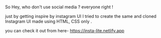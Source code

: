 So Hey, who don't use social media ?  everyone right !

just by getting inspire by instagram UI I tried to create the same  and cloned Instagram UI made using HTML, CSS only .

you can check it out from here- https://insta-lite.netlify.app